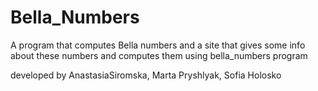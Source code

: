 # Bella_Numbers
A program that computes Bella numbers and a site that gives some info about these numbers and computes them using bella_numbers program


developed by AnastasiaSiromska, Marta Pryshlyak, Sofia Holosko
